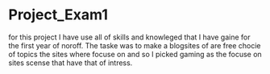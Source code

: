 # Project_Exam1
for this project I have use all of skills and knowleged that I have gaine for the first year of noroff. The taske was to make a blogsites of are free chocie of topics the sites where focuse on and so I picked gaming as the focuse on sites scense that have that of intress.  
